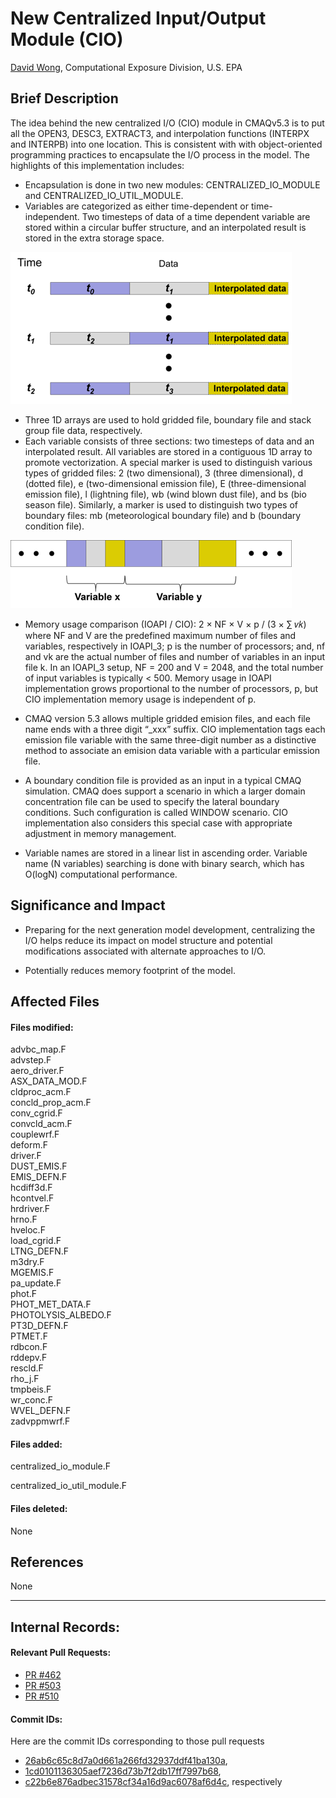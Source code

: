 # New Centralized Input/Output Module (CIO)
 

[David Wong](wong.david-c@epa.gov), Computational Exposure Division, U.S. EPA

 
## Brief Description

The idea behind the new centralized I/O (CIO) module in CMAQv5.3 is to put all the OPEN3, DESC3, EXTRACT3, and interpolation functions (INTERPX and INTERPB) into one location. This is consistent with with object-oriented programming practices to encapsulate the I/O process in the model. The highlights of this implementation includes:

* Encapsulation is done in two new modules: CENTRALIZED_IO_MODULE and CENTRALIZED_IO_UTIL_MODULE.
* Variables are categorized as either time-dependent or time-independent. Two timesteps of data of a time dependent 
variable are stored within a circular buffer structure, and an interpolated result is stored in the extra storage space.

![CIO circular buffer](cio_p1.png)

* Three 1D arrays are used to hold gridded file, boundary file and stack group file data, respectively.
* Each variable consists of three sections: two timesteps of data and an interpolated result. All variables are stored 
in a contiguous 1D array to promote vectorization. A special marker is used to distinguish various types of gridded 
files: 2 (two dimensional), 3 (three dimensional), d (dotted file), e (two-dimensional emission file), E (three-dimensional 
emission file), l (lightning file), wb (wind blown dust file), and bs (bio season file). Similarly, a marker is used to 
distinguish two types of boundary files: mb (meteorological boundary file) and b (boundary condition file).

![CIO data structure](cio_p2.png)

* Memory usage comparison (IOAPI / CIO): 2 × NF × V × p / (3 × ∑ 𝑣𝑘) where NF and V are the predefined maximum number 
of files and variables, respectively in IOAPI_3; p is the number of processors; and, nf and vk are the actual number of files 
and number of variables in an input file k. In an IOAPI_3 setup, NF = 200 and V = 2048, and the total number of input variables 
is typically < 500. Memory usage in IOAPI implementation grows proportional to the number of processors, p, but CIO 
implementation memory usage is independent of p. 

* CMAQ version 5.3 allows multiple gridded emision files, and each file name ends with a three digit “_xxx” suffix. 
CIO implementation tags each emission file variable with the same three-digit number as a distinctive method to associate 
an emision data variable with a particular emission file.

* A boundary condition file is provided as an input in a typical CMAQ simulation. CMAQ does support a scenario in which a 
larger domain concentration file can be used to specify the lateral boundary conditions. Such configuration is called WINDOW 
scenario. CIO implementation also considers this special case with appropriate adjustment in memory management.

* Variable names are stored in a linear list in ascending order. Variable name (N variables) searching is done with binary search, 
which has O(logN) computational performance.

## Significance and Impact

* Preparing for the next generation model development, centralizing the I/O helps reduce its impact on model structure and 
potential modifications associated with alternate approaches to I/O.

* Potentially reduces memory footprint of the model.

## Affected Files

#### Files modified:

advbc_map.F                   
advstep.F                     
aero_driver.F                 
ASX_DATA_MOD.F                
cldproc_acm.F                 
concld_prop_acm.F             
conv_cgrid.F                  
convcld_acm.F                 
couplewrf.F                   
deform.F                      
driver.F                      
DUST_EMIS.F                   
EMIS_DEFN.F                   
hcdiff3d.F                    
hcontvel.F                    
hrdriver.F                    
hrno.F                        
hveloc.F                      
load_cgrid.F                  
LTNG_DEFN.F                   
m3dry.F                       
MGEMIS.F                      
pa_update.F                   
phot.F                        
PHOT_MET_DATA.F               
PHOTOLYSIS_ALBEDO.F           
PT3D_DEFN.F                   
PTMET.F                       
rdbcon.F                      
rddepv.F                      
rescld.F                      
rho_j.F                       
tmpbeis.F                     
wr_conc.F                     
WVEL_DEFN.F                   
zadvppmwrf.F 

#### Files added:


centralized_io_module.F

centralized_io_util_module.F

#### Files deleted:

None
 

## References

  None   

-----

## Internal Records:

#### Relevant Pull Requests:

* [PR #462](https://github.com/USEPA/CMAQ_Dev/pull/462)
* [PR #503](https://github.com/USEPA/CMAQ_Dev/pull/503) 
* [PR #510](https://github.com/USEPA/CMAQ_Dev/pull/510)  

#### Commit IDs:

Here are the commit IDs corresponding to those pull requests
* [26ab6c65c8d7a0d661a266fd32937ddf41ba130a](https://github.com/USEPA/CMAQ_Dev/commit/26ab6c65c8d7a0d661a266fd32937ddf41ba130a),
* [1cd0101136305aef7236d73b7f2db17ff7997b68](https://github.com/USEPA/CMAQ_Dev/commit/1cd0101136305aef7236d73b7f2db17ff7997b68),
* [c22b6e876adbec31578cf34a16d9ac6078af6d4c](https://github.com/USEPA/CMAQ_Dev/commit/c22b6e876adbec31578cf34a16d9ac6078af6d4c), 
respectively

